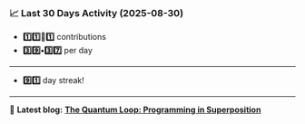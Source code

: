 <!--START_STATS-->
### 📈 Last 30 Days Activity (2025-08-30)  
- **1️⃣1️⃣🎱1️⃣** contributions  
- **3️⃣9️⃣•3️⃣7️⃣** per day
---
- **9️⃣1️⃣** day streak!
---
📝 **Latest blog:** [**The Quantum Loop: Programming in Superposition**](https://andriak.com/blog/quantum-loop)
<!--END_STATS-->
